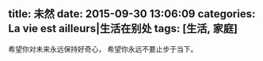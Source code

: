 title: 未然
date: 2015-09-30 13:06:09
categories: La vie est ailleurs|生活在别处
tags: [生活, 家庭]
---
希望你对未来永远保持好奇心，
希望你永远不要止步于当下。